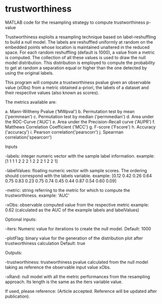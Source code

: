 # trustworthiness
MATLAB code for the resampling strategy to compute trustworthiness p-value

Trustworthiness exploits a resampling technique based on label-reshuffling to build a null model. The labels are reshuffled uniformly at random on the embedded points whose location is maintained unaltered in the reduced space. For each random reshuffling (default is 1000), a value from a metric is computed. The collection of all these values is used to draw the null model distribution. This distribution is employed to compute the probability to get at random a separation equal or higher than the one detected by using the original labels.

This program will compute a trustworthiness pvalue given an observable
value (xObs) from a metric obtained a-priori, the labels of a dataset
and their respective values (also known as scores).
 
The metrics available are:
    
a. Mann-Witheny Pvalue ('MWpval')
b. Permutation test by mean ('permmean')
c. Permutation test by median ('permmedian')
d. Area under the ROC-Curve ('AUC')
e. Area under the Precision-Recall curve ('AUPR')
f. Matthews Correlation Coefficient ('MCC')
g. F-score ('Fscore')
h. Accuracy ('accuracy')
i. Pearson correlation('pearscorr')
j. Spearman correlation('spearcorr')
    
Inputs

-labels: integer numeric vector with the sample label information.
example: [1 1 1 1 2 2 2 1 2 2 2 1 2 2 1]
    
-labelValues: floating numeric vector with sample scores. The ordering
should correspond with the labels variable.
example: [0.12 0.42 0.26 0.64 0.75 0.83 0.23 0.75 0.74 0.45 0.44 0.87 0.54 0.60 0.09]
    
-metric: string referring to the metric for which to compute the
trustworthiness.
example: 'AUC'
    
-xObs: observable computed value from the respective metric
example: 0.62 (calculated as the AUC of the example labels and labelValues)
    
Optional inputs:

-iters: Numeric value for iterations to create the null model.
Default: 1000

-plotFlag: binary value for the generation of the distribution plot after 
trustworthiness calculation
Default: true
    
Outputs:

-trustworthiness: trustworthiness pvalue calculated from the null model
taking as reference the observable input value xObs.

-xRand: null model with all the metric performances from the resampling 
approach. Its length is the same as the iters variable value.
    
If used, please reference:
    (Article accepted. Reference will be updated after publication).    
